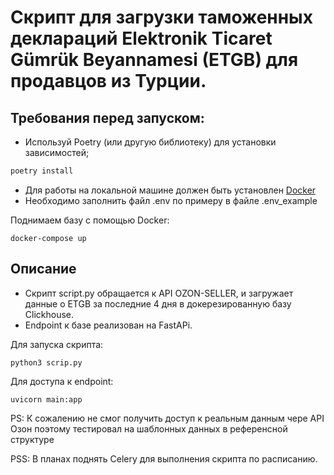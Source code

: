 # Скрипт для загрузки таможенных деклараций Elektronik Ticaret Gümrük Beyannamesi (ETGB) для продавцов из Турции.

## Требования перед запуском:

- Используй Poetry (или другую библиотеку) для установки зависимостей;
```python
poetry install
```
- Для работы на локальной машине должен быть установлен [Docker](https://www.docker.com)
- Необходимо заполнить файл .env по примеру в файле .env_example

Поднимаем базу с помощью Docker:
```
docker-compose up
```
## Описание 
- Скрипт script.py обращается к API OZON-SELLER, и загружает данные о ETGB за последние 4 дня в докерезированную базу Clickhouse.
- Endpoint к базе реализован на FastAPi.

Для запуска скрипта:
````
python3 scrip.py
````

Для доступа к endpoint:
````
uvicorn main:app
````


PS: К сожалению не смог получить доступ к реальным данным чере API Озон поэтому тестировал на шаблонных данных в референсной структуре

PSS: В планах поднять Celery для выполнения скрипта по расписанию.